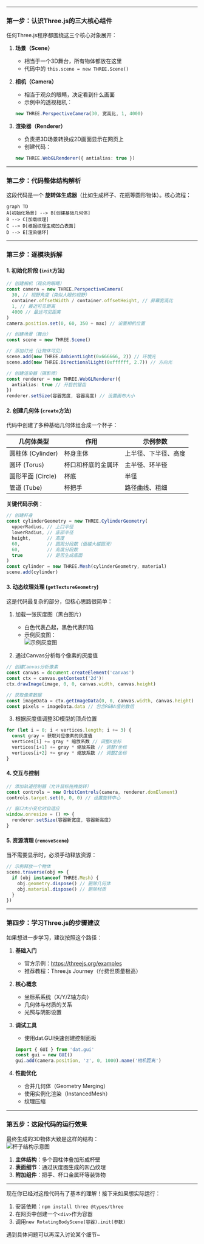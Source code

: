

---

### **第一步：认识Three.js的三大核心组件**
任何Three.js程序都围绕这三个核心对象展开：

1. **场景（Scene）**  
   - 相当于一个3D舞台，所有物体都放在这里  
   - 代码中的 `this.scene = new THREE.Scene()`

2. **相机（Camera）**  
   - 相当于观众的眼睛，决定看到什么画面  
   - 示例中的透视相机：  
   ```typescript
   new THREE.PerspectiveCamera(30, 宽高比, 1, 4000)
   ```

3. **渲染器（Renderer）**  
   - 负责把3D场景转换成2D画面显示在网页上  
   - 创建代码：  
   ```typescript
   new THREE.WebGLRenderer({ antialias: true })
   ```

---

### **第二步：代码整体结构解析**
这段代码是一个 **旋转体生成器**（比如生成杯子、花瓶等圆形物体）。核心流程：

```mermaid
graph TD
A[初始化场景] --> B[创建基础几何体]
B --> C[加载纹理]
C --> D[根据纹理生成凹凸表面]
D --> E[渲染循环]
```

---

### **第三步：逐模块拆解**

#### **1. 初始化阶段 (`init`方法)**
```typescript
// 创建相机（观众的眼睛）
const camera = new THREE.PerspectiveCamera(
  30, // 视野角度（类似人眼的视野）
  container.offsetWidth / container.offsetHeight, // 屏幕宽高比
  1, // 最近可见距离
  4000 // 最远可见距离
)
camera.position.set(0, 60, 350 + max) // 设置相机位置

// 创建场景（舞台）
const scene = new THREE.Scene()

// 添加灯光（让物体可见）
scene.add(new THREE.AmbientLight(0x666666, 2)) // 环境光
scene.add(new THREE.DirectionalLight(0xffffff, 2.7)) // 方向光

// 创建渲染器（摄影师）
const renderer = new THREE.WebGLRenderer({ 
  antialias: true // 开启抗锯齿
})
renderer.setSize(容器宽度, 容器高度) // 设置画布大小
```

#### **2. 创建几何体 (`create`方法)**
代码中创建了多种基础几何体组合成一个杯子：

| 几何体类型          | 作用                  | 示例参数                           |
|---------------------|-----------------------|-----------------------------------|
| 圆柱体 (Cylinder)   | 杯身主体              | 上半径、下半径、高度              |
| 圆环 (Torus)        | 杯口和杯底的金属环    | 主半径、环半径                    |
| 圆形平面 (Circle)   | 杯底                  | 半径                              |
| 管道 (Tube)         | 杯把手                | 路径曲线、粗细                    |

**关键代码示例**：
```typescript
// 创建杯身
const cylinderGeometry = new THREE.CylinderGeometry(
  upperRadius, // 上口半径
  lowerRadius, // 底部半径
  height,      // 高度
  60,          // 圆周分段数（值越大越圆滑）
  60,          // 高度分段数
  true         // 是否生成底面
)
const cylinder = new THREE.Mesh(cylinderGeometry, material)
scene.add(cylinder)
```

#### **3. 动态纹理处理 (`getTextureGeometry`)**
这是代码最复杂的部分，但核心思路很简单：

1. 加载一张灰度图（黑白图片）  
   - 白色代表凸起，黑色代表凹陷
   - 示例灰度图：  
   ![示例灰度图](https://example.com/heightmap.jpg)

2. 通过Canvas分析每个像素的灰度值  
```typescript
// 创建Canvas分析像素
const canvas = document.createElement('canvas')
const ctx = canvas.getContext('2d')!
ctx.drawImage(image, 0, 0, canvas.width, canvas.height)

// 获取像素数据
const imageData = ctx.getImageData(0, 0, canvas.width, canvas.height)
const pixels = imageData.data // 包含RGBA值的数组
```

3. 根据灰度值调整3D模型的顶点位置  
```typescript
for (let i = 0; i < vertices.length; i += 3) {
  const gray = 获取对应像素的灰度值
  vertices[i] += gray * 缩放系数 // 调整X坐标
  vertices[i+1] += gray * 缩放系数 // 调整Y坐标
  vertices[i+2] += gray * 缩放系数 // 调整Z坐标
}
```

#### **4. 交互与控制**
```typescript
// 添加轨道控制器（允许鼠标拖拽旋转）
const controls = new OrbitControls(camera, renderer.domElement)
controls.target.set(0, 0, 0) // 设置旋转中心

// 窗口大小变化时自适应
window.onresize = () => {
  renderer.setSize(容器新宽度, 容器新高度)
}
```

#### **5. 资源清理 (`removeScene`)**
当不需要显示时，必须手动释放资源：
```typescript
// 示例释放一个物体
scene.traverse(obj => {
  if (obj instanceof THREE.Mesh) {
    obj.geometry.dispose() // 删除几何体
    obj.material.dispose() // 删除材质
  }
})
```

---

### **第四步：学习Three.js的步骤建议**
如果想进一步学习，建议按照这个路径：

1. **基础入门**  
   - 官方示例：https://threejs.org/examples  
   - 推荐教程：Three.js Journey（付费但质量极高）

2. **核心概念**  
   - 坐标系系统（X/Y/Z轴方向）
   - 几何体与材质的关系
   - 光照与阴影设置

3. **调试工具**  
   - 使用dat.GUI快速创建控制面板  
   ```typescript
   import { GUI } from 'dat.gui'
   const gui = new GUI()
   gui.add(camera.position, 'z', 0, 1000).name('相机距离')
   ```

4. **性能优化**  
   - 合并几何体（Geometry Merging）
   - 使用实例化渲染（InstancedMesh）
   - 纹理压缩

---

### **第五步：这段代码的运行效果**
最终生成的3D物体大致是这样的结构：  
![杯子结构示意图](https://example.com/cup-structure.png)

1. **主体结构**：多个圆柱体叠加形成杯壁  
2. **表面细节**：通过灰度图生成的凹凸纹理  
3. **附加组件**：把手、杯口金属环等装饰物

---

现在你已经对这段代码有了基本的理解！接下来如果想实际运行：  
1. 安装依赖：`npm install three @types/three`  
2. 在网页中创建一个`<div>`作为容器  
3. 调用`new RotatingBodyScene(容器).init(参数)`  

遇到具体问题可以再深入讨论某个细节~
